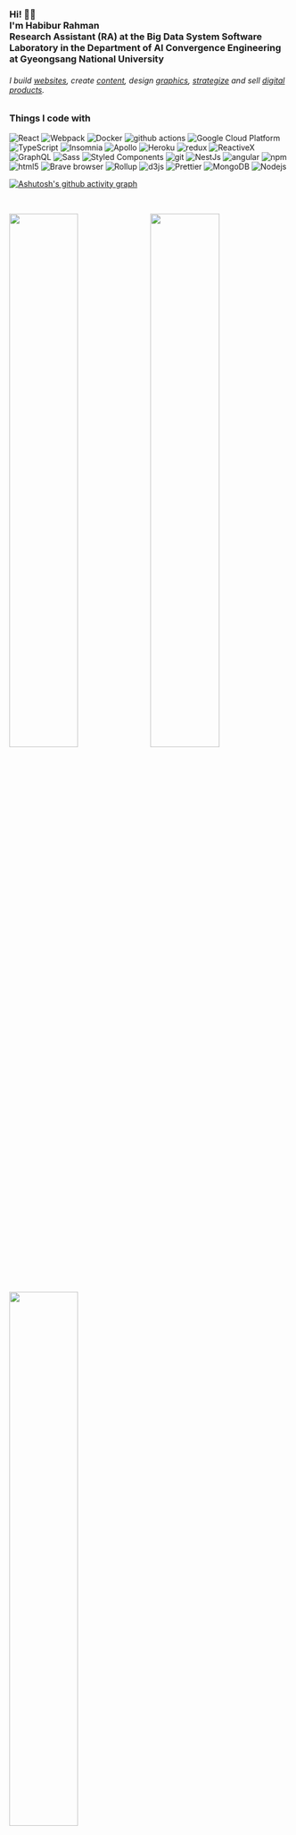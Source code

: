 <!-- <a href="https://AK1.io" rel="akshay2211">![](https://raw.githubusercontent.com/akshay2211/akshay2211.github.io/master/img/banner_dark.png)</a> -->
<h3>Hi! 👋🤓<br>I'm Habibur Rahman<br>Research Assistant (RA) at the Big Data System Software Laboratory in the Department of AI Convergence Engineering at Gyeongsang National University</h3>
<h6>I build <a href="https://bithabib.com/portfolio">websites</a>, create <a href="https://bithabib.com/blog">content</a>, design <a href="https://bithabib.com/portfolio">graphics</a>, <a href="https://bithabib.com/book-a-consultation">strategize</a> and sell <a href="https://bithabib.com/store">digital products</a>.</h6>

<h3>Things I code with</h3>
<p>
  <img alt="React" src="https://img.shields.io/badge/-React-45b8d8?style=flat-square&logo=react&logoColor=white" />
  <img alt="Webpack" src="https://img.shields.io/badge/-Webpack-8DD6F9?style=flat-square&logo=webpack&logoColor=white" /> 
  <img alt="Docker" src="https://img.shields.io/badge/-Docker-46a2f1?style=flat-square&logo=docker&logoColor=white" />
  <img alt="github actions" src="https://img.shields.io/badge/-Github_Actions-2088FF?style=flat-square&logo=github-actions&logoColor=white" />
  <img alt="Google Cloud Platform" src="https://img.shields.io/badge/-Google_Cloud_Platform-1a73e8?style=flat-square&logo=google-cloud&logoColor=white" />
  <img alt="TypeScript" src="https://img.shields.io/badge/-TypeScript-007ACC?style=flat-square&logo=typescript&logoColor=white" />
  <img alt="Insomnia" src="https://img.shields.io/badge/-Insomnia-5849BE?style=flat-square&logo=insomnia&logoColor=white" />
  <img alt="Apollo" src="https://img.shields.io/badge/-Apollo%20GraphQL-311C87?style=flat-square&logo=apollo-graphql&logoColor=white" />
  <img alt="Heroku" src="https://img.shields.io/badge/-Heroku-430098?style=flat-square&logo=heroku&logoColor=white" />
  <img alt="redux" src="https://img.shields.io/badge/-Redux-764ABC?style=flat-square&logo=redux&logoColor=white" />
  <img alt="ReactiveX" src="https://img.shields.io/badge/-RxJs-B7178C?style=flat-square&logo=reactivex&logoColor=white" />
  <img alt="GraphQL" src="https://img.shields.io/badge/-GraphQL-E10098?style=flat-square&logo=graphql&logoColor=white" />
  <img alt="Sass" src="https://img.shields.io/badge/-Sass-CC6699?style=flat-square&logo=sass&logoColor=white" />
  <img alt="Styled Components" src="https://img.shields.io/badge/-Styled_Components-db7092?style=flat-square&logo=styled-components&logoColor=white" />
  <img alt="git" src="https://img.shields.io/badge/-Git-F05032?style=flat-square&logo=git&logoColor=white" />
  <img alt="NestJs" src="https://img.shields.io/badge/-NestJs-ea2845?style=flat-square&logo=nestjs&logoColor=white" />
  <img alt="angular" src="https://img.shields.io/badge/-Angular-DD0031?style=flat-square&logo=angular&logoColor=white" />
  <img alt="npm" src="https://img.shields.io/badge/-NPM-CB3837?style=flat-square&logo=npm&logoColor=white" />
  <img alt="html5" src="https://img.shields.io/badge/-HTML5-E34F26?style=flat-square&logo=html5&logoColor=white" />
  <img alt="Brave browser" src="https://img.shields.io/badge/-Brave_Browser-FB542B?style=flat-square&logo=brave&logoColor=white" />
  <img alt="Rollup" src="https://img.shields.io/badge/-Rollup-EC4A3F?style=flat-square&logo=rollup.js&logoColor=white" />
  <img alt="d3js" src="https://img.shields.io/badge/-D3.js-F9A03C?style=flat-square&logo=d3.js&logoColor=white" />
  <img alt="Prettier" src="https://img.shields.io/badge/-Prettier-F7B93E?style=flat-square&logo=prettier&logoColor=white" />
  <img alt="MongoDB" src="https://img.shields.io/badge/-MongoDB-13aa52?style=flat-square&logo=mongodb&logoColor=white" />
  <img alt="Nodejs" src="https://img.shields.io/badge/-Nodejs-43853d?style=flat-square&logo=Node.js&logoColor=white" />
</p>

[![Ashutosh's github activity graph](https://github-readme-activity-graph.vercel.app/graph?username=bithabib&bg_color=ffffff&color=2d202c&line=71416e&point=403d3d&area=true&hide_border=true)](https://github.com/ashutosh00710/github-readme-activity-graph)


<br/>
<p align="left">
  <img width="49.5%" src="https://github-readme-stats.vercel.app/api/top-langs/?username=bithabib&layout=compact"/>
  <img width="49.5%" src="https://github-readme-stats.vercel.app/api?username=bithabib&show_icons=true&count_private=true&hide_border=true" />
  <img width="49.5%" src="https://github-readme-streak-stats.herokuapp.com?user=bithabib&date_format=M%20j%5B%2C%20Y%5D)]" />
</p>
<br>


<h3>Where to find me</h3>
<p><a href="https://github.com/bithabib" target="_blank"><img alt="Github" src="https://img.shields.io/badge/GitHub-%2312100E.svg?&style=for-the-badge&logo=Github&logoColor=white" /></a> </a> <a href="https://www.linkedin.com/in/habibur-rahman-61bb9a114" target="_blank"><img alt="LinkedIn" src="https://img.shields.io/badge/linkedin-%230077B5.svg?&style=for-the-badge&logo=linkedin&logoColor=white" /></a> <a href="https://medium.com/@habib.usa2014" target="_blank"><img alt="Medium" src="https://img.shields.io/badge/medium-%2312100E.svg?&style=for-the-badge&logo=medium&logoColor=white" /></a>
</p>

[**You like what you see? Then nominate me for GitHub Stars!**](https://stars.github.com/bithabib/)<br/>


